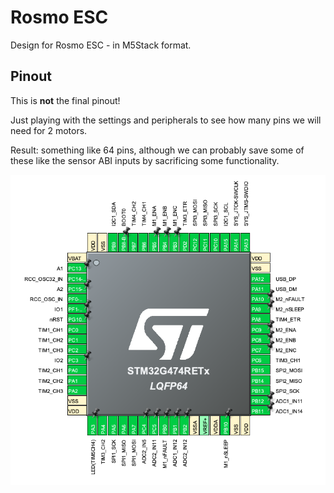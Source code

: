 
# Rosmo ESC


Design for Rosmo ESC - in M5Stack format.

## Pinout

This is **not** the final pinout!

Just playing with the settings and peripherals to see how many pins we will need for 2 motors.

Result: something like 64 pins, although we can probably save some of these like the sensor ABI inputs by sacrificing some functionality.

![sample pinout](./G474RE_pinout.png "G474 all pins used")


